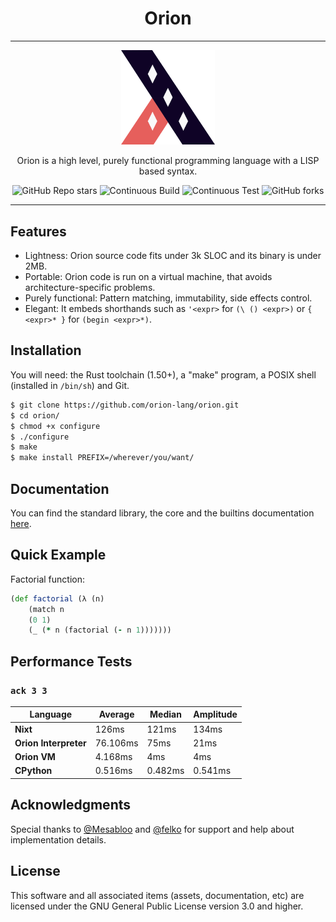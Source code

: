 <div align="center">

Orion
=====

---

  <img width="150px" src="assets/orion-logo.png">

  Orion is a high level, purely functional programming language with a LISP based syntax.

  ![GitHub Repo stars](https://img.shields.io/github/stars/orion-lang/orion?color=%2320272c&style=for-the-badge)
  ![Continuous Build](https://img.shields.io/github/workflow/status/orion-lang/orion/Continuous%20Build?style=for-the-badge)
  ![Continuous Test](https://img.shields.io/github/workflow/status/orion-lang/orion/Continuous%20Test?label=TEST&style=for-the-badge)
  ![GitHub forks](https://img.shields.io/github/forks/orion-lang/orion?color=%232c2120&style=for-the-badge)

</div>

---

Features
--------

- Lightness: Orion source code fits under 3k SLOC and its binary is under 2MB.
- Portable: Orion code is run on a virtual machine, that avoids architecture-specific problems.
- Purely functional: Pattern matching, immutability, side effects control.
- Elegant: It embeds shorthands such as `'<expr>` for `(\ () <expr>)` or `{ <expr>* }` for `(begin <expr>*)`.


Installation
------------

You will need: the Rust toolchain (1.50+), a "make" program, a POSIX shell (installed in `/bin/sh`) and Git.

```bash
$ git clone https://github.com/orion-lang/orion.git
$ cd orion/
$ chmod +x configure
$ ./configure
$ make
$ make install PREFIX=/wherever/you/want/
```

Documentation
-------------

You can find the standard library, the core and the builtins documentation [here](docs/).

Quick Example
-------------

Factorial function:

```clojure
(def factorial (λ (n)
    (match n
    (0 1)
    (_ (* n (factorial (- n 1)))))))
```

Performance Tests
-----------------

### `ack 3 3`

|       Language       | Average|Median |Amplitude|
|----------------------|--------|-------|---------|
|       **Nixt**       |  126ms | 121ms |  134ms  |
|**Orion Interpreter** |76.106ms| 75ms  |   21ms  |
|     **Orion VM**     | 4.168ms|  4ms  |   4ms   |   
|      **CPython**     | 0.516ms|0.482ms| 0.541ms |


Acknowledgments
---------------

Special thanks to [@Mesabloo](https://github.com/mesabloo) and [@felko](https://github.com/felko) for support and help about implementation details.

License
-------

This software and all associated items (assets, documentation, etc) are licensed under the GNU General Public License version 3.0 and higher.
